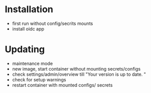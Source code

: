 # Installation
- first run without config/secrits mounts
- install oidc app


# Updating
- maintenance mode 
- new image, start container without mounting secrets/configs 
- check settings/admin/overview till "Your version is up to date. "
- check for setup warnings
- restart container with mounted configs/ secrets